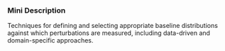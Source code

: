 ### Mini Description

Techniques for defining and selecting appropriate baseline distributions against which perturbations are measured, including data-driven and domain-specific approaches.
